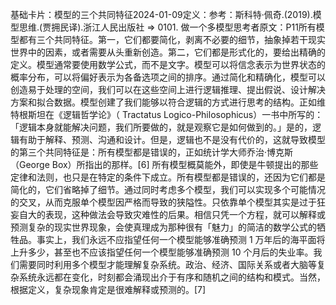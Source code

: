 

基础卡片：模型的三个共同特征2024-01-09定义：参考：斯科特·佩奇.(2019).模型思维.(贾拥民译).浙江人民出版社 => 0101. 做一个多模型思考者原文：P11所有模型都有三个共同特征。第一，它们都要简化，剥离不必要的细节，抽象掉若干现实世界中的因素，或者需要从头重新创造。第二，它们都是形式化的，要给出精确的定义。模型通常要使用数学公式，而不是文字。模型可以将信念表示为世界状态的概率分布，可以将偏好表示为各备选项之间的排序。通过简化和精确化，模型可以创造易于处理的空间，我们可以在这些空间上进行逻辑推理、提出假说、设计解决方案和拟合数据。模型创建了我们能够以符合逻辑的方式进行思考的结构。正如维特根斯坦在《逻辑哲学论》（ Tractatus Logico-Philosophicus）一书中所写的：「逻辑本身就能解决问题，我们所要做的，就是观察它是如何做到的。」是的，逻辑有助于解释、预测、沟通和设计。但是，逻辑也不是没有代价的，这就导致模型的第三个共同特征是：所有模型都是错误的，正如统计学大师乔治·博克斯（George Box）所指出的那样。[6] 所有模型概莫能外，即使是牛顿提出的那些定律和法则，也只是在特定的条件下成立。所有模型都是错误的，还因为它们都是简化的，它们省略掉了细节。通过同时考虑多个模型，我们可以实现多个可能情况的交叉，从而克服单个模型因严格而导致的狭隘性。只依靠单个模型其实是过于狂妄自大的表现，这种做法会导致灾难性的后果。相信只凭一个方程，就可以解释或预测复杂的现实世界现象，会使真理成为那种很有「魅力」的简洁的数学公式的牺牲品。事实上，我们永远不应指望任何一个模型能够准确预测 1 万年后的海平面将上升多少，甚至也不应该指望任何一个模型能够准确预测 10 个月后的失业率。我们需要同时利用多个模型才能理解复杂系统。政治、经济、国际关系或者大脑等复杂系统永远都在变化，时刻都会涌现出介于有序和随机之间的结构和模式。当然，根据定义，复杂现象肯定是很难解释或预测的。[7]